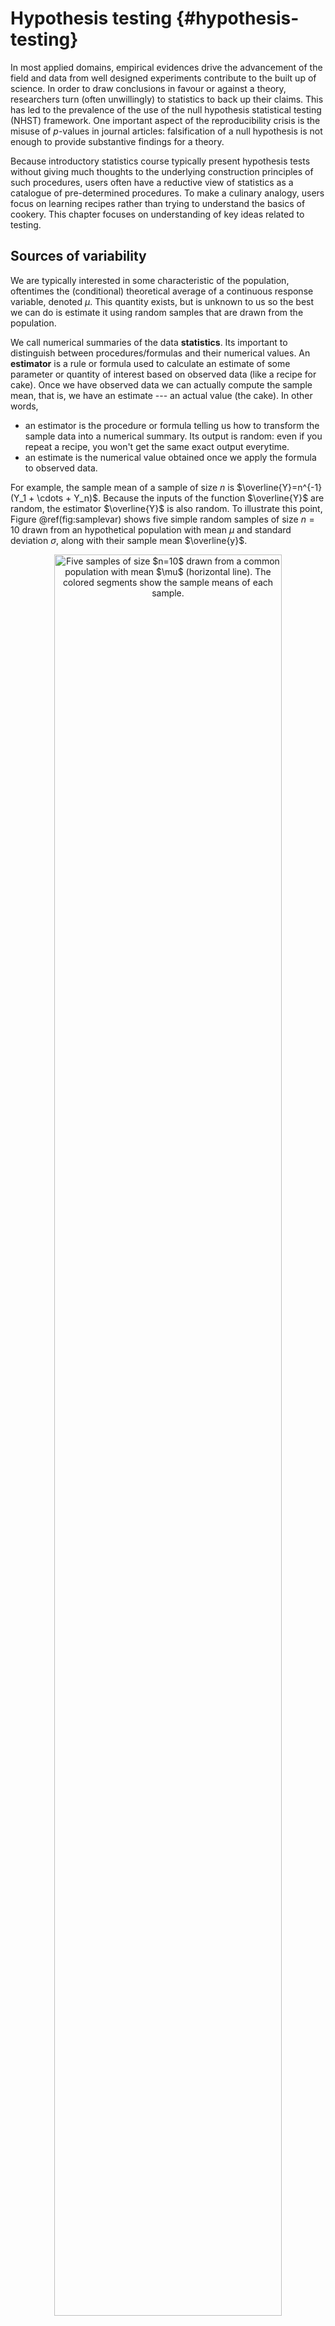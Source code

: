 # Hypothesis testing {#hypothesis-testing}

In most applied domains, empirical evidences drive the advancement of the field and data from well designed experiments contribute to the built up of science. In order to draw conclusions in favour or against a theory, researchers turn (often unwillingly) to statistics to back up their claims. This has led to the prevalence of the use of the null hypothesis statistical testing (NHST) framework. One important aspect of the reproducibility crisis is the misuse of $p$-values in journal articles: falsification of a null hypothesis is not enough to provide substantive findings for a theory.

  
Because introductory statistics course typically present hypothesis tests without giving much thoughts to the underlying construction principles of such procedures, users often have a reductive view of statistics as a catalogue of pre-determined procedures. To make a culinary analogy, users focus on learning recipes rather than trying to understand the basics of cookery. This chapter focuses on understanding of key ideas related to testing.


## Sources of variability

We are typically interested in some characteristic of the population, oftentimes the (conditional) theoretical average of a continuous response variable, denoted $\mu$. This quantity exists, but is unknown to us so the best we can do is estimate it using random samples that are drawn from the population. 

We call numerical summaries of the data **statistics**. Its important to distinguish between procedures/formulas and their numerical values. An **estimator** is a rule or formula used to calculate an estimate of some parameter or quantity of interest based on observed data (like a recipe for cake). Once we have observed data we can actually compute the sample mean, that is, we have an estimate --- an actual value (the cake).  In other words,

- an estimator is the procedure or formula telling us how to transform the sample data into a numerical summary. Its output is random: even if you repeat a recipe, you won't get the same exact output everytime.
- an estimate is the numerical value obtained once we apply the formula to observed data.


For example, the sample mean of a sample of size $n$ is $\overline{Y}=n^{-1}(Y_1 + \cdots + Y_n)$. Because the inputs of the function $\overline{Y}$ are random, the estimator $\overline{Y}$ is also random. To illustrate this point, Figure \@ref(fig:samplevar) shows five simple random samples of size $n=10$ drawn from an hypothetical population with mean $\mu$ and standard deviation $\sigma$, along with their sample mean $\overline{y}$.

<div class="figure" style="text-align: center">
<img src="02-hypothesis_testing_files/figure-html/samplevar-1.png" alt="Five samples of size $n=10$ drawn from a common population with mean $\mu$ (horizontal line). The colored segments show the sample means of each sample." width="85%" />
<p class="caption">(\#fig:samplevar)Five samples of size $n=10$ drawn from a common population with mean $\mu$ (horizontal line). The colored segments show the sample means of each sample.</p>
</div>

We can clearly see from Figure \@ref(fig:samplevar) that, even with a common value of $\mu$ for all models, the sample mean varies from one sample to the next as a result of the sampling variability. The astute eye will notice that the sample means are less dispersed around $\mu$ than the individual measurements. This is because the sample mean $\overline{Y}$ is based on many observations, so there is more information available.

Values of the sample mean don't tell the whole picture: we must also consider their variability. The sample variance $S_n$ is an estimator of the standard deviation $\sigma$, where \begin{align*}
S^2_n &= \frac{1}{n-1} \sum_{i=1}^n (X_i-\overline{X})^2.
\end{align*}
The square root of the variance of a statistic is termed **standard error**; it should not be confused with the standard deviation $\sigma$ of the population from which the sample observations $Y_1, \ldots$ are drawn. Both standard deviation and standard error are expressed in the same units as the measurements, so are easier to interpret than variance. Since the standard error is a function of the sample size, it is however good practice to report the estimated standard deviation in reports.

We have seen so far that 
In the next section, we outline how hypothesis testing helps us disentangle the signal from the noise.

## Hypothesis testing {#tests}

An hypothesis test is a binary decision rule used to evaluate the statistical evidence provided by a sample to make a decision regarding the underlying population. The main steps involved are:

- define the model parameters
- formulate the alternative and null hypothesis
- choose and calculate the test statistic
- obtain the null distribution describing the behaviour of the test statistic under $\mathscr{H}_0$
- calculate the _p_-value
- conclude (reject or fail to reject $\mathscr{H}_0$) in the context of the problem.

A good analogy for hypothesis tests is a trial for murder on which you are appointed juror.

- The judge lets you choose between two mutually exclusive outcome, guilty or not guilty, based on the evidence presented in court.
- The presumption of innocence applies and evidences are judged under this optic: are evidence remotely plausible if the person was innocent?  The burden of the proof lies with the prosecution to avoid as much as possible judicial errors. The null hypothesis $\mathscr{H}_0$ is *not guilty*, whereas the alternative $\mathscr{H}_a$ is *guilty*. If there is a reasonable doubt, the verdict of the trial will be not guilty.
- The test statistic (and the choice of test) represents the summary of the proof. The more overwhelming the evidence, the higher the chance the accused will be declared guilty. The prosecutor chooses the proof so as to best outline this: the choice of evidence (statistic) ultimately will maximize the evidence, which parallels the power of the test.
- The null distribution is the benchmark against which to judge the evidence (jurisprudence). Given the proof, what are the odds assuming the person is innocent? Since this is possibly different for every test, it is common to report instead a _p_-value, which gives the level of evidence on a uniform scale which is most easily interpreted.
- The final step is the verdict, a binary decision with outcomes: guilty or not guilty. For an hypothesis test performed at level $\alpha$, one would reject (guilty) if the _p_-value is less than $\alpha$. Even if we declare the person not guilty, this doesn't mean the defendant is innocent and vice-versa.


### Hypothesis


In statistical tests we have two hypotheses: the null hypothesis ($\mathscr{H}_0$) and the alternative hypothesis ($\mathscr{H}_1$). Usually, the null hypothesis is a single numerical value (the 'status quo') and the alternative is what we're really interested in testing. A statistical hypothesis test allows us to decide whether or not our data provides enough evidence to reject $\mathscr{H}_0$ in favour of $\mathscr{H}_1$, subject to some pre-specified risk of error. Usually, hypothesis tests involve a parameter, say $\theta$, which characterizes the underlying distribution at the population level ans whose value is unknown. A two-sided hypothesis test regarding a parameter $\theta$ has the form
\begin{align*}
\mathscr{H}_0: \theta=\theta_0 \qquad \text{versus} \qquad \mathscr{H}_a:\theta \neq \theta_0.
\end{align*}
We are testing whether or not $\theta$ is precisely equal to the value $\theta_0$. 



### Test statistic

A test statistic $T$ is a function of the data that summarize the information contained in the sample for $\theta$. The form of the test statistic is chosen such that we know its underlying distribution under $\mathscr{H}_0$, that is, the potential values taken by $T$ and their relative probability if $\mathscr{H}_0$ is true. This allows us to determine what values of $T$ are likely if $\mathscr{H}_0$ is true. Many statistics we will consider are of the form^[This class of statistic, which includes $t$-tests, are Wald statistics.]
\begin{align*}
T = \frac{\widehat{\theta} - \theta_0}{\mathrm{se}(\widehat{\theta})}
\end{align*}
where $\widehat{\theta}$ is an estimator of $\theta$, $\theta_0$ is the postulated value of the parameter and  $\mathrm{se}(\widehat{\theta})$ is an estimator of the standard deviation of the test statistic $\widehat{\theta}$. For example, if we are interested in mean differences between treatment group and control group, denoted $\mu_1$ and $\mu_0$, then $\theta = \mu_0-\mu_1$ and  $\mathscr{H}_0: \mu_0 = \mu_1$ corresponds to $\mathscr{H}_0: \theta = 0$ for no difference. 

For example, to test whether the mean of a population is zero, we set
\begin{align*}
\mathscr{H}_0: \mu=0, \qquad  \mathscr{H}_a:\mu \neq 0,
\end{align*}
and the Wald statistic is
\begin{align*}
T &= \frac{\overline{X}-0}{S_n/\sqrt{n}}
\end{align*}
where $\overline{X}$ is the sample mean of $X_1, \ldots, X_n$.
The denominator is the standard error of the sample mean, $\mathsf{se}(\overline{Y}) = \sigma/\sqrt{n}$. Note that the precision of the sample mean increases proportionally to the square root of the sample size: the standard error gets halved if we double the number of observations, but only decreases by a factor 10 if we have 100 times more observations. Similar calculations hold for the two-sample $t$-test, whereby $\widehat{\theta} = \overline{Y}_1 - \overline{Y}_0$ for treatment group $T_1$ and control $T_0$. Assuming equal variance, the denominator is estimated using the pooled variance, whereas we recover the Welch test if we estimate the variance separately for each treatment.

### Null distribution and _p_-value

The _p_-value allows us to decide whether the observed value of the test statistic $T$ is plausible under $\mathscr{H}_0$. Specifically, the _p_-value is the probability that the test statistic is equal or more extreme to the estimate computed from the data, assuming $\mathscr{H}_0$ is true. Suppose that based on a random sample $X_1, \ldots, X_n$ we obtain a statistic whose value $T=t$. For a two-sided test $\mathscr{H}_0:\theta=\theta_0$ vs. $\mathscr{H}_a:\theta \neq \theta_0$, the _p_-value is $\mathsf{Pr}_0(|T| \geq |t|)$. If the distribution of $T$ is symmetric around zero, the _p_-value is
\begin{align*}
p = 2 \times \mathsf{Pr}_0(T \geq |t|).
\end{align*}

How do we determine the null distribution given that the true data generating mechanism is unknown to us? In simple cases, it might be possible to enumerate all possible outcomes and thus quantity the degree of outlyingness of our observed statistic. In more general settings, we can resort to simulations or to probability theory: the central limit theorem says that the tell us that the sample mean behaves like a normal random variable with mean $\mu$ and standard deviation $\sigma/\sqrt{n}$ for $n$ large enough. The central limit theorem has broader applications since it applies to any average, and we it can be use toderive benchmarks for most commonly used statistics in large samples. Most software use these approximations as proxy by default: the normal, Student's $t$, $\chi^2$ and $F$ distributions are the reference distributions that arise the most often. 



Consider the example of a two-sided test involving the population mean $\mathscr{H}_0:\mu=0$ against the alternative $\mathscr{H}_1:\mu \neq 0$. Assuming the random sample comes from a normal (population) $\mathsf{No}(\mu, \sigma^2)$, it can be shown that if $\mathscr{H}_0$ is true (that is, if $\mu=0$), the test statistic
\begin{align*}
T = \frac{\overline{X}}{S/\sqrt{n}}
\end{align*}
follows a Student-*t* distribution with $n-1$ degrees of freedom, denoted $\mathsf{St}_{n-1}$. This allows us to calculate the *p*-value (either from a table, or using some statistical software). The Student-*t* distribution is symmetric about zero, so the _p_-value is $P = 2\times\mathsf{Pr}(T_{n-1} > |t|)$, where $T \sim \mathsf{St}_{n-1}$.

### Conclusion


The *p*-value allows us to make a decision about the null hypothesis. If $\mathscr{H}_0$ is true, the *p*-value follows a uniform distribution. [Thus, if the *p*-value is small](https://xkcd.com/1478/), this means observing an outcome more extreme than $T=t$ is unlikely, and so we're inclined to think that $\mathscr{H}_0$ is not true. There's always some underlying risk that we're making a mistake when we make a decision. In statistic, there are [two type of errors](https://xkcd.com/2303/):


- type I error: we reject $\mathscr{H}_0$ when $\mathscr{H}_0$ is true,
- type II error: we fail to reject $\mathscr{H}_0$ when $\mathscr{H}_0$.

The two hypothesis are not judged equally: we seek to avoid error of type I (judicial errors, corresponding to condamning an innocent). To prevent this, we fix a the level of the test, $\alpha$, which captures our tolerance to the risk of commiting a type I error: the higher the level of the test $\alpha$, the more often we will reject the null hypothesis when the latter is true. The value of $\alpha \in (0, 1)$ is the probability of rejecting $\mathscr{H}_0$ when $\mathscr{H}_0$ is in fact true,
\begin{align*}
\alpha = \mathsf{Pr}_0\left(\text{ reject } \mathscr{H}_0\right).
\end{align*}
The level $\alpha$ is fixed beforehand, typically $1$\%, $5$\% or $10$\%. Keep in mind that the probability of type I error is $\alpha$ only if the null model for $\mathscr{H}_0$ is correct (sic) and correspond to the data generating mechanism.


The focus on type I error is best understood by thinking about costs of moving away from the status quo: a new website design or branding will be costly to implement, so you want to make sure there are enough evidence that the proposal is the better alternative and will lead to increased traffic or revenues.


| **Decision** \\ **true model** | $\mathscr{H}_0$ | $\mathscr{H}_a$ |
| :-- | :-: | :-: |
| fail to reject $\mathscr{H}_0$ | $\checkmark$ | type II error |
| reject $\mathscr{H}_0$ |type I error | $\checkmark$|

To make a decision, we compare our *p*-value $P$ with the level of the test $\alpha$:

- if $P < \alpha$, we reject $\mathscr{H}_0$;
- if $P \geq \alpha$, we fail to reject $\mathscr{H}_0$.

Do not mix up level of the test (probability fixed beforehand by the researcher) and the *p*-value. If you do a test at level 5\%, the probability of type I error is by definition $\alpha$ and does not depend on the *p*-value. The latter is conditional probability of observing a more extreme statistic given the null distribution $\mathscr{H}_0$ is true.

::: { .example name="Gender inequality and permutation tests"}

We consider data from @Rosen:1974, who look at sex role stereotypes and their impacts on promotion and opportunities for women candidates. The experiment took place in 1972 and the experimental units, which consisted of 95 male bank supervisors, were submitted to various memorandums and asked to provide ratings or decisions based on the information provided. Managers were presented different profiles which differed only in the sex of the individual.

We are interested in Experiment 1 related to promotion of employees: managers were requested to decide on whether or not to promote an employee to become branch manager based on recommendations, rating on potential for customer and employee relations. 

The authors played with two factors: nature (complexity) of the manager's job (either simple or complex) and the sex of the candidate (male or female): all files were similar otherwise.

We consider for simplicity only sex as a factor and aggregate over job for the $n=93$ replies. Table \@ref(tab:rosen-table1) shows the counts for each possibility.

<table>
<caption>(\#tab:rosen-table1)Promotion recommandation to branch manager based on sex of the applicant.</caption>
 <thead>
  <tr>
   <th style="text-align:left;">   </th>
   <th style="text-align:right;"> male </th>
   <th style="text-align:right;"> female </th>
  </tr>
 </thead>
<tbody>
  <tr>
   <td style="text-align:left;"> promote </td>
   <td style="text-align:right;"> 32 </td>
   <td style="text-align:right;"> 19 </td>
  </tr>
  <tr>
   <td style="text-align:left;"> hold file </td>
   <td style="text-align:right;"> 12 </td>
   <td style="text-align:right;"> 30 </td>
  </tr>
</tbody>
</table>

```

The null hypothesis of interest here that sex has no impact, so the probability of promotion is the same for men and women. Let $p_{\text{m}}$ and $p_{\text{w}}$ denote these respective probabilities; we can thus write mathematically the null hypothesis $\mathscr{H}_0: p_{\text{m}} = p_{\text{w}}$ against the alternative $\mathscr{H}_0: p_{\text{m}} \neq p_{\text{w}}$.

The test statistic typically employed for two by two contingency tables is a chi-square test, which compares the overall proportions of promoted to that in for each subgroup. The sample proportion for male is 32/50 = 64\%, compared to 19/49 or ~49\% for female --- note that these are sample averages if we set `promote=1` and `hold file=0`. While it seems that this difference of 16\% is large, it could be spurious: the standard error for the sample proportions is roughly 3.2\% for male and 3.4\% for female.



The subjects were asked to provide ratings on a six-point Likert scale, with (1) denoted extremely unfavorable and (6) extremely favorable.



The article concluded that

> Results confirmed the hypothesis that male administrators tend to discriminate against female employees in personnel decisions involving promotion, development, and supervision.

:::


### Power

There are two sides to an hypothesis test: either we want to show it is not unreasonable to assume the null hypothesis, or else we want to show beyond reasonable doubt that a difference or effect is significative: for example, one could wish to demonstrate that a new website design (alternative hypothesis) leads to a significant increase in sales relative to the status quo. Our ability to detect these improvements and make discoveries depends on the power of the test: the larger the power, the greater our ability to reject $\mathscr{H}_0$ when the latter is false. The power summarizes the level of evidence for various combination of parameters (effect size, variability, sample size).

Failing to reject $\mathscr{H}_0$ when $\mathscr{H}_a$ is true (not guilty verdict of a criminal) corresponds to the definition of type II error, the probability of which is $1-\gamma$, say. The **power of a test** is the probability of **correctly** rejecting $\mathscr{H}_0$ when $\mathscr{H}_0$ is false, i.e.,
\begin{align*}
\gamma = \mathsf{Pr}_a(\text{reject} \mathscr{H}_0)
\end{align*}
Depending on the alternative models, it is more or less easy to detect that the null hypothesis is false and reject in favor of an alternative.
Power is thus a measure of our ability to detect real effects.

<div class="figure" style="text-align: center">
<img src="02-hypothesis_testing_files/figure-html/power1-1.png" alt="Comparison between null distribution (full curve) and a specific alternative for a *t*-test (dashed line). The power corresponds to the area under the curve of the density of the alternative distribution which is in the rejection area (in white)." width="85%" />
<p class="caption">(\#fig:power1)Comparison between null distribution (full curve) and a specific alternative for a *t*-test (dashed line). The power corresponds to the area under the curve of the density of the alternative distribution which is in the rejection area (in white).</p>
</div>

<div class="figure" style="text-align: center">
<img src="02-hypothesis_testing_files/figure-html/power2-1.png" alt="Increase in power due to an increase in the mean difference between the null and alternative hypothesis. Power is the area in the rejection region (in white) under the alternative distribution (dashed): the latter is more shifted to the right relative to the null distribution (full line)." width="85%" />
<p class="caption">(\#fig:power2)Increase in power due to an increase in the mean difference between the null and alternative hypothesis. Power is the area in the rejection region (in white) under the alternative distribution (dashed): the latter is more shifted to the right relative to the null distribution (full line).</p>
</div>

<div class="figure" style="text-align: center">
<img src="02-hypothesis_testing_files/figure-html/power3-1.png" alt="Increase of power due to an increase in the sample size or a decrease of standard deviation of the population: the null distribution (full line) is more concentrated. Power is given by the area (white) under the curve of the alternative distribution (dashed). In general, the null distribution changes with the sample size." width="85%" />
<p class="caption">(\#fig:power3)Increase of power due to an increase in the sample size or a decrease of standard deviation of the population: the null distribution (full line) is more concentrated. Power is given by the area (white) under the curve of the alternative distribution (dashed). In general, the null distribution changes with the sample size.</p>
</div>

We want to choose an experimental design and a test statistic that leads to high power, so that $\gamma$ is as close as possible to one. Minimally, the power of the test should be $\alpha$ because we reject the null hypothesis $\alpha$ fraction of the time even when $\mathscr{H}_0$ is true. Power depends on many criteria, notably

- the effect size: the bigger the difference between the postulated value for $\theta_0$ under $\mathscr{H}_0$ and the observed behaviour, the easier it is to departures from $\theta_0$.
(Figure \@ref(fig:power3));
- variability: the less noisy your data, the easier it is to detect differences between the curves (big differences are easier to spot, as Figure \@ref(fig:power2) shows);
- the sample size: the more observation, the higher our ability to detect significative differences because the standard error decreases with sample size $n$ at a rate (typically) of $n^{-1/2}$. The null distribution also becomes more concentrated as the sample size increase. In experimental designs, power may be maximized by specifying different sample size in each group
- the choice of test statistic: for example, rank-based statistics discard information about the observed values of the response, focusing instead on their relative ranking. While the resulting tests are typically less powerful, they are more robust to model misspecification and outliers. 

To calculate the power of a test, we need to single out a specific alternative hypothesis. In very special case, analytic derivations are possible: for example, the one-sample *t*-test statistic $T=\sqrt{n}(\overline{X}_n-\mu_0)/S_n \sim \mathcal{T}_{n-1}$ for a normal sample follows a noncentral Student-$t$ distribution with noncentrality parameter $\Delta$ if the expectation of the population is $\Delta + \mu_0$. In general, such closed-form expressions are not easily obtained and we compute instead the power of a test through Monte Carlo methods. For a given alternative, we simulate repeatedly samples from the model, compute the test statistic for each of these new samples and the associated *p*-values based on the postulated null hypothesis. We can then calculate the proportion of tests that lead to a rejection of the null hypothesis at level $\alpha$, namely the percentage of *p*-values smaller than $\alpha$.



### Confidence interval



A **confidence interval** is an alternative way to present the conclusions of an hypothesis test performed at significance level $\alpha$. It is often combined with a point estimator $\hat{\theta}$ to give an indication of the variability of the estimation procedure. Wald-based  $(1-\alpha)$ confidence intervals for a parameter  $\theta$ are of the form
\begin{align*}
\widehat{\theta} \pm \mathfrak{q}_{\alpha/2} \; \mathrm{se}(\widehat{\theta})
\end{align*}
where $\mathfrak{q}_{\alpha/2}$ is the $1-\alpha/2$ quantile of the null distribution of the Wald statistic
\begin{align*}
T =\frac{\widehat{\theta}-\theta}{\mathrm{se}(\widehat{\theta})},
\end{align*}
and where $\theta$ represents the postulated value for the fixed, but unknown value of the parameter. The bounds of the confidence intervals are random variables, since both estimators of the parameter and its standard error, $\widehat{\theta}$ and $\mathrm{se}(\widehat{\theta})$, are random variables: their values will vary from one sample to the next.


For example, for a random sample $X_1, \ldots, X_n$ from a normal distribution $\mathsf{No}(\mu, \sigma)$, the ($1-\alpha$) confidence interval for the population mean $\mu$ is
\begin{align*}
\overline{X} \pm t_{n-1, \alpha/2} \frac{S}{\sqrt{n}}
\end{align*}
where $t_{n-1,\alpha/2}$ is the $1-\alpha/2$ quantile of a Student-$t$ distribution with $n-1$ degrees of freedom.

Before the interval is calculated, there is a $1-\alpha$ probability that $\theta$ is contained in the **random** interval $(\widehat{\theta} - \mathfrak{q}_{\alpha/2} \; \mathrm{se}(\widehat{\theta}), \widehat{\theta} + \mathfrak{q}_{\alpha/2} \; \mathrm{se}(\widehat{\theta}))$, where $\widehat{\theta}$ denotes the estimator. Once we obtain a sample and calculate the confidence interval, there is no more notion of probability: the true value of the parameter $\theta$ is either in the confidence interval or not. We can interpret confidence interval's as follows: if we were to repeat the experiment multiple times, and calculate a $1-\alpha$ confidence interval each time, then roughly $1-\alpha$ of the calculated confidence intervals would contain the true value of $\theta$ in repeated samples (in the same way, if you flip a coin, there is roughly a 50-50 chance of getting heads or tails, but any outcome will be either). Our confidence is in the *procedure* we use to calculate confidence intervals and not in the actual values we obtain from a sample.



<div class="figure" style="text-align: center">
<img src="02-hypothesis_testing_files/figure-html/intconf-1.png" alt="95\% confidence intervals for the mean of a standard normal population $\mathsf{No}(0,1)$, with 100 random samples. On average, 5\% of these intervals fail to include the true mean value of zero (in red)." width="85%" />
<p class="caption">(\#fig:intconf)95\% confidence intervals for the mean of a standard normal population $\mathsf{No}(0,1)$, with 100 random samples. On average, 5\% of these intervals fail to include the true mean value of zero (in red).</p>
</div>

If we are only interested in the binary decision rule reject/fail to reject $\mathscr{H}_0$, the confidence interval is equivalent to a *p*-value since it leads to the same conclusion. Whereas the $1-\alpha$ confidence interval gives the set of all values for which the test statistic doesn't provide enough evidence to reject  $\mathscr{H}_0$ at level $\alpha$, the *p*-value gives the probability under the null of obtaning a result more extreme than the postulated value and so is more precise for this particular value. If the *p*-value is smaller than $\alpha$, our null value $\theta$ will be outside of the confidence interval and vice-versa.





In this example, we consider the difference between the average amount spent by Y members and those of previous generations: the mean difference in the samples is -16.49 dollars and thus millenials spend more. However, this in itself is not enough to conclude that the different is significative, nor can we say it is meaningful. The amount spent online varies from one individual to the next (and plausibly from month to month), and so different random samples would yield different mean differences.

The first step of our analysis is defining the parameters corresponding to quantities of interest and formulating the null and alternative hypothesis as a function of these parameters. We will consider a test for the difference in mean of the two populations, say $\mu_1$ for the expected amount spent by generation Y and $\mu_2$ for older generations, with respective standard errors $\sigma_1$ and $\sigma_2$. We next write down our hypothesis: the researcher is interested in whether millenials spend more, so this is the alternative hypothesis, $\mathscr{H}_a: \mu_1 > \mu_2$. The null consists of all other values $\mathscr{H}_0: \mu_1 \leq \mu_2$, but only $\mu_1=\mu_2$ matters for the purpose of testing (why?)

The second step is the choice of test statistic. We consider the @Welch:1947 statistic for a difference in mean between two samples,
\begin{align*}
T = \frac{\overline{X}_1 - \overline{X}_2}{\left(\frac{S_1^2}{n_1}+\frac{S_2^2}{n_2} \right)^{1/2}}, \end{align*}
where $\overline{X}_i$ is the sample mean, $S_i^2$ is the unbiased variance estimator and $n_i$ is the sample size for group $i$ ($i=1, 2$). If the mean difference between the two samples is zero, then $\overline{X}_1-\overline{X}_2$ has mean zero and the difference has variance $\sigma^2_1/n_1+\sigma^2_2/n_2$. For our sample, the value of statistic is $T=-2.76$ Since the value changes from one sample to the next, we need to determine if this value is compatible with the null hypothesis by comparing it to the null distribution of $T$ (when $\mathscr{H}_0$ is true and $\mu_1-\mu_2=0$). We perform the test at level $\alpha=0.05$.

The third step consists in obtaining a benchmark to determine if our result is extreme or unusual. To make comparisons easier, we standardize the statistic so its has mean zero and variance one under the null hypothesis $\mu_1=\mu_2$, so as to obtain a dimensionless measure whose behaviour we know for large sample. The (mathematical) derivation of the null distribution is beyond the scope of this course, and will be given in all cases. Asymptotically, $T$ follows a standard normal distribution $\mathsf{No}(0, 1)$, but there exists a better finite-sample approximation when $n_1$ or $n_2$ is small; we use @Satterthwaite:1946 and a Student-$t$ distribution as null distribution.

It only remains to compute the *p*-value. If the null distribution is well-specified and $\mathscr{H}_0$ is true, then the random variable $P$ is uniform on $[0, 1]$; we thus expect to obtain under the null something larger than 0.95 only 5\% of the time for our one-sided alternative since we consider under $\mathscr{H}_0$ the event $\mathsf{Pr}(T > t)$. The $p$-value is $1$ and, at level 5\%, we reject the null hypothesis to conclude that millenials spend significantly than previous generation for monthly online purchases, with an estimated average difference of -16.49.

